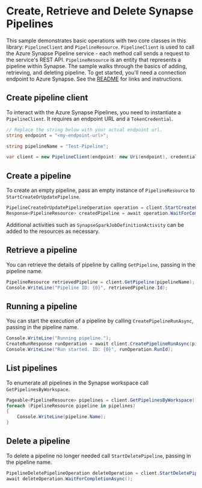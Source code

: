 # Create, Retrieve and Delete Synapse Pipelines

This sample demonstrates basic operations with two core classes in this library: `PipelineClient` and `PipelineResource`. `PipelineClient` is used to call the Azure Synapse Pipeline service - each method call sends a request to the service's REST API. `PipelineResource` is an entity that represents a pipeline within Synapse. The sample walks through the basics of adding, retrieving, and deleting pipeline. To get started, you'll need a connection endpoint to Azure Synapse. See the [README](https://github.com/Azure/azure-sdk-for-net/blob/master/sdk/synapse/Azure.Analytics.Synapse.Artifacts/README.md) for links and instructions.

## Create pipeline client

To interact with the Azure Synapse Pipelines, you need to instantiate a `PipelineClient`. It requires an endpoint URL and a `TokenCredential`.

```C# Snippet:CreatePipelineClientPrep
// Replace the string below with your actual endpoint url.
string endpoint = "<my-endpoint-url>";

string pipelineName = "Test-Pipeline";
```

```C# Snippet:CreatePipelineClient
var client = new PipelineClient(endpoint: new Uri(endpoint), credential: new DefaultAzureCredential());
```

## Create a pipeline

To create an empty pipeline, pass an empty instance of `PipelineResource` to `StartCreateOrUpdatePipeline`.

```C# Snippet:CreatePipeline
PipelineCreateOrUpdatePipelineOperation operation = client.StartCreateOrUpdatePipeline(pipelineName, new PipelineResource());
Response<PipelineResource> createdPipeline = await operation.WaitForCompletionAsync();
```

Additional activities such as `SynapseSparkJobDefinitionActivity` can be added to the resources as necessary.

## Retrieve a pipeline

You can retrieve the details of pipeline by calling `GetPipeline`, passing in the pipeline name.

```C# Snippet:RetrievePipeline
PipelineResource retrievedPipeline = client.GetPipeline(pipelineName);
Console.WriteLine("Pipeline ID: {0}", retrievedPipeline.Id);
```

## Running a pipeline

You can start the execution of a pipeline by calling `CreatePipelineRunAsync`, passing in the pipeline name.

```C# Snippet:RunPipeline
Console.WriteLine("Running pipeline.");
CreateRunResponse runOperation = await client.CreatePipelineRunAsync(pipelineName);
Console.WriteLine("Run started. ID: {0}", runOperation.RunId);
```

## List pipelines

To enumerate all pipelines in the Synapse workspace call `GetPipelinesByWorkspace`.

```C# Snippet:ListPipelines
Pageable<PipelineResource> pipelines = client.GetPipelinesByWorkspace();
foreach (PipelineResource pipeline in pipelines)
{
    Console.WriteLine(pipeline.Name);
}
```

## Delete a pipeline

To delete a pipeline no longer needed call `StartDeletePipeline`, passing in the pipeline name.

```C# Snippet:DeletePipeline
PipelineDeletePipelineOperation deleteOperation = client.StartDeletePipeline(pipelineName);
await deleteOperation.WaitForCompletionAsync();
```
